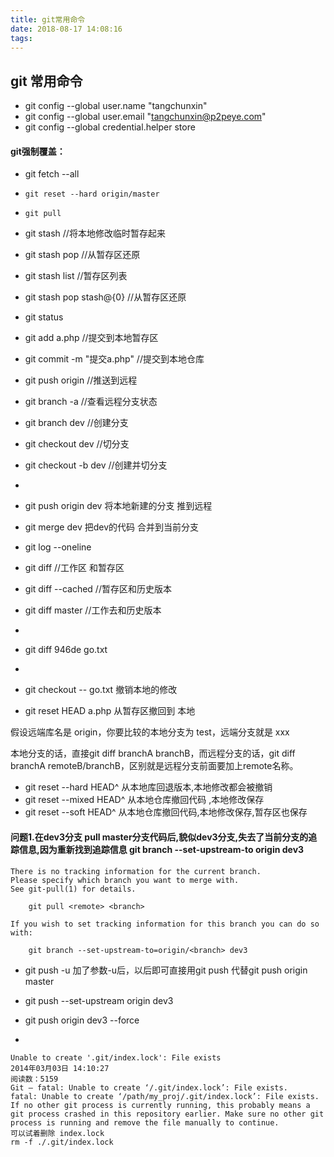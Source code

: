 ```yaml
---
title: git常用命令
date: 2018-08-17 14:08:16
tags:
---
```


## git 常用命令


- git config --global user.name "tangchunxin"
- git config --global user.email "tangchunxin@p2peye.com"
- git config --global credential.helper store

#### git强制覆盖：
-   git fetch --all
-     git reset --hard origin/master
-     git pull
 
    
- git stash  //将本地修改临时暂存起来
- git stash pop //从暂存区还原
- git stash list  //暂存区列表
- git stash pop stash@{0} //从暂存区还原

- git status
- git add a.php   //提交到本地暂存区
- git commit -m "提交a.php"  //提交到本地仓库
- git push origin   //推送到远程
- git branch -a  //查看远程分支状态
- git branch dev  //创建分支
- git checkout dev  //切分支
- git checkout -b  dev  //创建并切分支
- 
- git push origin dev  将本地新建的分支 推到远程
- git merge dev  把dev的代码 合并到当前分支
- git log --oneline
- git diff  //工作区 和暂存区
- git diff --cached  //暂存区和历史版本
- git diff master   //工作去和历史版本
- 
- git diff  946de  go.txt
- 


- git checkout -- go.txt  撤销本地的修改
- git reset HEAD a.php   从暂存区撤回到 本地


假设远端库名是 origin，你要比较的本地分支为 test，远端分支就是 xxx



本地分支的话，直接git diff branchA branchB，而远程分支的话，git diff branchA remoteB/branchB，区别就是远程分支前面要加上remote名称。


- git reset --hard HEAD^  从本地库回退版本,本地修改都会被撤销
- git reset --mixed HEAD^  从本地仓库撤回代码 ,本地修改保存
- git reset --soft HEAD^  从本地仓库撤回代码,本地修改保存,暂存区也保存

#### 问题1.在dev3分支  pull master分支代码后,貌似dev3分支,失去了当前分支的追踪信息,因为重新找到追踪信息 git branch --set-upstream-to origin dev3 
```
There is no tracking information for the current branch.
Please specify which branch you want to merge with.
See git-pull(1) for details.

    git pull <remote> <branch>

If you wish to set tracking information for this branch you can do so with:

    git branch --set-upstream-to=origin/<branch> dev3

```

- git push -u  加了参数-u后，以后即可直接用git push 代替git push origin master
- git push --set-upstream origin dev3


- git push origin dev3 --force
- 

```
Unable to create '.git/index.lock': File exists
2014年03月03日 14:10:27
阅读数：5159
Git – fatal: Unable to create ‘/.git/index.lock’: File exists.
fatal: Unable to create ‘/path/my_proj/.git/index.lock’: File exists.
If no other git process is currently running, this probably means a
git process crashed in this repository earlier. Make sure no other git
process is running and remove the file manually to continue.
可以试着删除 index.lock
rm -f ./.git/index.lock
```

